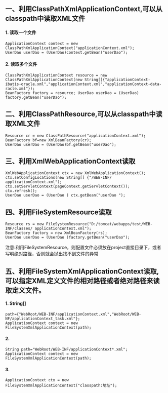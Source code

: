 ## 一、利用ClassPathXmlApplicationContext,可以从classpath中读取XML文件
#### 1. 读取一个文件
```
ApplicationContext context = new ClassPathXmlApplicationContext("applicationContext.xml");
UserDao userDao = (UserDao)context.getBean("userDao");
```

#### 2. 读取多个文件
```
ClassPathXmlApplicationContext resource = new ClassPathXmlApplicationContext(new String[]{"applicationContext-ibatis-oracle.xml","applicationContext.xml","applicationContext-data-racle.xml"});
BeanFactory factory = resource; UserDao userDao = (UserDao) factory.getBean("userDao");
```

## 二、利用ClassPathResource,可以从classpath中读取XML文件
```
Resource cr = new ClassPathResource("applicationContext.xml");
BeanFactory bf=new XmlBeanFactory(cr);
UserDao userDao = (UserDao)bf.getBean("userDao");
```
## 三、利用XmlWebApplicationContext读取
```
XmlWebApplicationContext ctx = new XmlWebApplicationContext();
ctx.setConfigLocations(new String[] {"/WEB-INF/ applicationContext.xml");
ctx.setServletContext(pageContext.getServletContext());
ctx.refresh();
UserDao userDao = (UserDao ) ctx.getBean("userDao ");
```
## 四、利用FileSystemResource读取
```
Resource rs = new FileSystemResource("D:/tomcat/webapps/test/WEB-INF/classes/ applicationContext.xml");
BeanFactory factory = new XmlBeanFactory(rs);
UserDao userDao = (UserDao )factory.getBean("userDao");
```
注意:利用FileSystemResource，则配置文件必须放在project直接目录下，或者写明绝对路径，否则就会抛出找不到文件的异常
## 五、利用FileSystemXmlApplicationContext读取,可以指定XML定义文件的相对路径或者绝对路径来读取定义文件。
#### 1. String[]
```
path={"WebRoot/WEB-INF/applicationContext.xml","WebRoot/WEB-NF/applicationContext_task.xml"};
ApplicationContext context = new FileSystemXmlApplicationContext(path);
```
#### 2.
```
String path="WebRoot/WEB-INF/applicationContext*.xml";
ApplicationContext context = new FileSystemXmlApplicationContext(path);
```
#### 3.
```
ApplicationContext ctx = new FileSystemXmlApplicationContext("classpath:地址");
```
